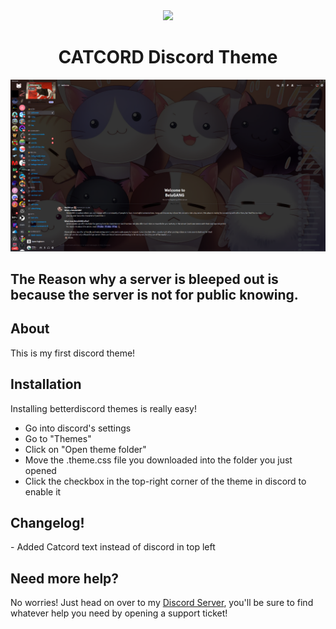 <div align="center">
  <a href="https://discord.gg/D8kWW4RbWV" target="_blank"><img src="https://img.shields.io/discord/1016464944029519961?label=Discord&logo=Discord"></img></a>
</div>
<h1 align="center">CATCORD Discord Theme</h1>
<img src="https://raw.githubusercontent.com/KittenPixel-cell/CatCordTheme/main/imgs/Thumb.png?token=GHSAT0AAAAAABZHTYEEC7PKMBQHU57KFDCGY72U7EA">

<h2>The Reason why a server is bleeped out is because the server is not for public knowing.</h2>

<h2>About</h2>

This is my first discord theme!

<h2>Installation</h2>

Installing betterdiscord themes is really easy!
- Go into discord's settings
- Go to "Themes"
- Click on "Open theme folder"
- Move the .theme.css file you downloaded into the folder you just opened
- Click the checkbox in the top-right corner of the theme in discord to enable it

<h2>Changelog!</h2>
- Added Catcord text instead of discord in top left

<h2>Need more help?</h2>

No worries! Just head on over to my <a href="https://discord.gg/D8kWW4RbWV" target="_blank">Discord Server</a>, you'll be sure to find whatever help you need by opening a support ticket!
